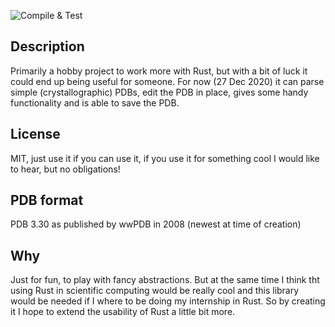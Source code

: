 ![Compile & Test](https://github.com/nonnominandus/rust-pdb/workflows/Compile%20&%20Test/badge.svg)

## Description
Primarily a hobby project to work more with Rust, but with a bit of luck it could end up being useful for someone. For now (27 Dec 2020) it can parse simple (crystallographic) PDBs, edit the PDB in place, gives some handy functionality and is able to save the PDB.

## License
MIT, just use it if you can use it, if you use it for something cool I would like to hear, but no obligations!

## PDB format
PDB 3.30 as published by wwPDB in 2008 (newest at time of creation)

## Why
Just for fun, to play with fancy abstractions. But at the same time I think tht using Rust in scientific computing would be really cool and this library would be needed if I where to be doing my internship in Rust. So by creating it I hope to extend the usability of Rust a little bit more.
